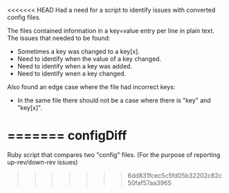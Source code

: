<<<<<<< HEAD
Had a need for a script to identify issues with converted config files.

The files contained information in a key=value entry per line in plain text.
The issues that needed to be found:
  - Sometimes a key was changed to a key[x].
  - Need to identify when the value of a key changed.
  - Need to identify when a key was added.
  - Need to identify wnen a key changed.

Also found an edge case where the file had incorrect keys:
  - In the same file there should not be a case where there is "key" and "key[x]".


=======
configDiff
==========

Ruby script that compares two "config" files. (For the purpose of reporting up-rev/down-rev issues)
>>>>>>> 6dd831fcec5c5fd05b32202c82c50faf57aa3965

